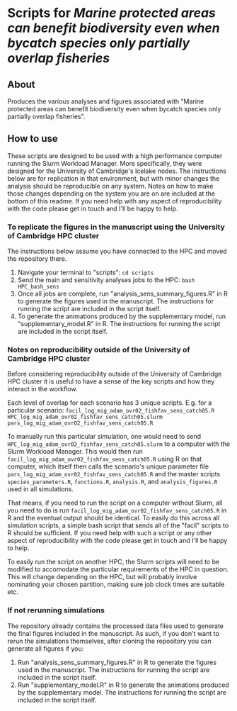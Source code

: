 # Scripts for *Marine protected areas can benefit biodiversity even when bycatch species only partially overlap fisheries*

## About
Produces the various analyses and figures associated with "Marine protected areas can benefit biodiversity even when bycatch species only partially overlap fisheries".

## How to use

These scripts are designed to be used with a high performance computer running the Slurm Workload Manager. More specifically, they were designed for the University of Cambridge's Icelake nodes. The instructions below are for replication in that environment, but with minor changes the analysis should be reproducible on any system. Notes on how to make those changes depending on the system you are on are included at the bottom of this readme. If you need help with any aspect of reproducibility with the code please get in touch and I'll be happy to help.

### To replicate the figures in the manuscript using the University of Cambridge HPC cluster

The instructions below assume you have connected to the HPC and moved the repository there.

1. Navigate your terminal to "scripts":
`cd scripts`
2. Send the main and sensitivity analyses jobs to the HPC:
`bash HPC_bash_sens`
3. Once all jobs are complete, run "analysis_sens_summary_figures.R" in R to generate the figures used in the manuscript. The instructions for running the script are included in the script itself.
4. To generate the animations produced by the supplementary model, run "supplementary_model.R" in R. The instructions for running the script are included in the script itself.

### Notes on reproducibility outside of the University of Cambridge HPC cluster

Before considering reproducibility outside of the University of Cambridge HPC cluster it is useful to have a sense of the key scripts and how they interact in the workflow.

Each level of overlap for each scenario has 3 unique scripts. E.g. for a particular scenario:
`facil_log_mig_adam_ovr02_fishfav_sens_catch05.R`
`HPC_log_mig_adam_ovr02_fishfav_sens_catch05.slurm`
`pars_log_mig_adam_ovr02_fishfav_sens_catch05.R`

To manually run this particular simulation, one would need to send `HPC_log_mig_adam_ovr02_fishfav_sens_catch05.slurm` to a computer with the Slurm Workload Manager. This would then run `facil_log_mig_adam_ovr02_fishfav_sens_catch05.R` using R on that computer, which itself then calls the scenario's unique parameter file `pars_log_mig_adam_ovr02_fishfav_sens_catch05.R` and the master scripts `species_parameters.R`, `functions.R`, `analysis.R`, and `analysis_figures.R` used in all simulations.

That means, if you need to run the script on a computer without Slurm, all you need to do is run `facil_log_mig_adam_ovr02_fishfav_sens_catch05.R` in R and the eventual output should be identical. To easily do this across all simulation scripts, a simple bash script that sends all of the "facil" scripts to R should be sufficient. If you need help with such a script or any other aspect of reproducibility with the code please get in touch and I'll be happy to help.

To easily run the script on another HPC, the Slurm scripts will need to be modified to accomodate the particular requirements of the HPC in question. This will change depending on the HPC, but will probably involve nominating your chosen partition, making sure job clock times are suitable etc.

### If not rerunning simulations

The repository already contains the processed data files used to generate the final figures included in the manuscript. As such, if you don't want to rerun the simulations themselves, after cloning the repository you can generate all figures if you:

1. Run "analysis_sens_summary_figures.R" in R to generate the figures used in the manuscript. The instructions for running the script are included in the script itself.
2. Run "supplementary_model.R" in R to generate the animations produced by the supplementary model. The instructions for running the script are included in the script itself.
